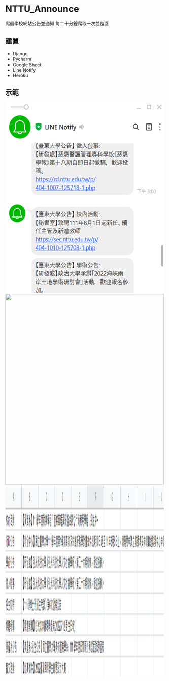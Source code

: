 # NTTU_Announce
爬蟲學校網站公告並通知
每二十分鐘爬取一次並覆蓋
## 建置
* Django
* Pycharm
* Google Sheet
* Line Notify
* Heroku

## 示範
<img width="500" height="600" src="https://github.com/SmallliDinosaur/NTTU_Announce/blob/main/%E7%AF%84%E4%BE%8B.png"/>
<img width="500" height="600" src="https://github.com/SmallliDinosaur/NTTU_Announce/blob/main/image/%E9%80%A3.png"/>
<img width="500" height="600" src="https://github.com/SmallliDinosaur/NTTU_Announce/blob/main/image/sheet.png"/>
